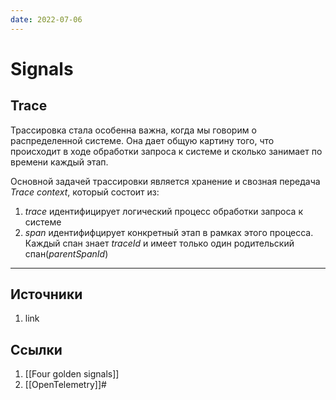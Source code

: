 ```yaml
---
date: 2022-07-06
---
```

# Signals

## Trace

Трассировка стала особенна важна, когда мы говорим о распределенной системе. Она дает общую картину того, что происходит в ходе обработки запроса к системе и сколько занимает по времени каждый этап.

Основной задачей трассировки является хранение и свозная передача *Trace context*, который состоит из:

1. *trace* идентифицирует логический процесс обработки запроса к системе
1. *span* идентифифцирует конкретный этап в рамках этого процесса. Каждый спан знает *traceId* и имеет только один родительский спан(*parentSpanId*)

---

## Источники

1. link

## Ссылки

1. [[Four golden signals]]
2. [[OpenTelemetry]]#
